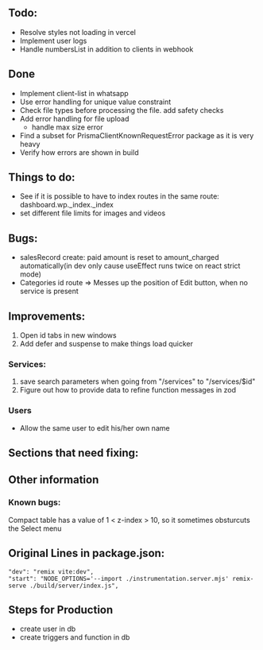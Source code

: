 ## Todo:

- Resolve styles not loading in vercel
- Implement user logs
- Handle numbersList in addition to clients in webhook

## Done
- Implement client-list in whatsapp
- Use error handling for unique value constraint
- Check file types before processing the file. add safety checks
- Add error handling for file upload
  - handle max size error
- Find a subset for PrismaClientKnownRequestError package as it is very heavy
- Verify how errors are shown in build

## Things to do:
- See if it is possible to have to index routes in the same route: dashboard.wp._index._index
- set different file limits for images and videos

## Bugs:

- salesRecord create: paid amount is reset to amount_charged automatically(in dev only cause useEffect runs twice on react strict mode)
- Categories id route => Messes up the position of Edit button, when no service is present

## Improvements:

1. Open id tabs in new windows
2. Add defer and suspense to make things load quicker

### Services:

1. save search parameters when going from "/services" to "/services/$id"
2. Figure out how to provide data to refine function messages in zod

### Users

- Allow the same user to edit his/her own name

## Sections that need fixing:

## Other information

### Known bugs:

Compact table has a value of 1 < z-index > 10, so it sometimes obsturcuts the Select menu

## Original Lines in package.json:

    "dev": "remix vite:dev",
    "start": "NODE_OPTIONS='--import ./instrumentation.server.mjs' remix-serve ./build/server/index.js",

## Steps for Production

- create user in db
- create triggers and function in db
